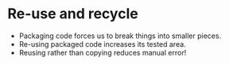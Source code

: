 # Re-use and recycle

- Packaging code forces us to break things into smaller pieces.
- Re-using packaged code increases its tested area.
- Reusing rather than copying reduces manual error!

